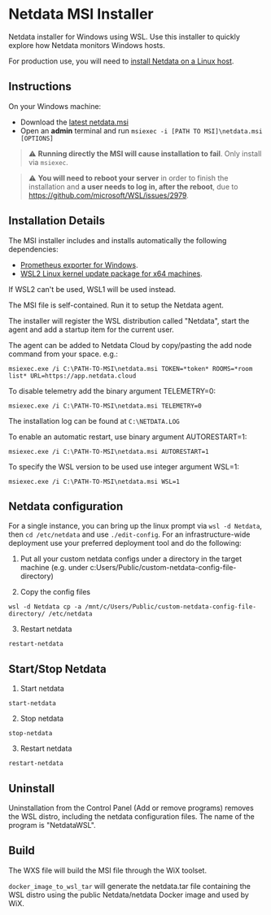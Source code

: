 # Netdata MSI Installer

Netdata installer for Windows using WSL. Use this installer to quickly explore how Netdata monitors Windows hosts. 

For production use, you will need to [install Netdata on a Linux host]([https://learn.netdata.cloud/docs/agent/collectors/go.d.plugin/modules/wmi#remote-data-collection](https://learn.netdata.cloud/docs/agent/collectors/go.d.plugin/modules/wmi#requirements)). 

## Instructions

On your Windows machine:

- Download the [latest netdata.msi](https://github.com/netdata/msi-installer/releases)
- Open an **admin** terminal and run `msiexec -i [PATH TO MSI]\netdata.msi [OPTIONS]` 

> :warning: **Running directly the MSI will cause installation to fail**. Only install via `msiexec`.

> :warning: **You will need to reboot your server** in order to finish the installation and **a user needs to log in, after the reboot**, due to https://github.com/microsoft/WSL/issues/2979.


## Installation Details

The MSI installer includes and installs automatically the following dependencies:
- [Prometheus exporter for Windows](https://github.com/prometheus-community/windows_exporter/releases).
- [WSL2 Linux kernel update package for x64 machines](https://wslstorestorage.blob.core.windows.net/wslblob/wsl_update_x64.msi).

If WSL2 can't be used, WSL1 will be used instead. 

The MSI file is self-contained. Run it to setup the Netdata agent. 

The installer will register the WSL distribution called "Netdata", start the agent and add a startup item for the current user.

The agent can be added to Netdata Cloud by copy/pasting the add node command from your space. e.g.:

```msiexec.exe /i C:\PATH-TO-MSI\netdata.msi TOKEN=*token* ROOMS=*room list* URL=https://app.netdata.cloud```

To disable telemetry add the binary argument TELEMETRY=0:

```msiexec.exe /i C:\PATH-TO-MSI\netdata.msi TELEMETRY=0```

The installation log can be found at `C:\NETDATA.LOG`

To enable an automatic restart, use binary argument AUTORESTART=1:

```msiexec.exe /i C:\PATH-TO-MSI\netdata.msi AUTORESTART=1```

To specify the WSL version to be used use integer argument WSL=1:

```msiexec.exe /i C:\PATH-TO-MSI\netdata.msi WSL=1```

## Netdata configuration

For a single instance, you can bring up the linux prompt via `wsl -d Netdata`, then `cd /etc/netdata` and use `./edit-config`. 
For an infrastructure-wide deployment use your preferred deployment tool and do the following:

1. Put all your custom netdata configs under a directory in the target machine (e.g. under c:Users/Public/custom-netdata-config-file-directory)

2. Copy the config files
```
wsl -d Netdata cp -a /mnt/c/Users/Public/custom-netdata-config-file-directory/ /etc/netdata
```
3. Restart netdata
```
restart-netdata
```

## Start/Stop Netdata

1. Start netdata
```
start-netdata
```
2. Stop netdata
```
stop-netdata
```

3. Restart netdata
```
restart-netdata
```

## Uninstall

Uninstallation from  the Control Panel (Add or remove programs) removes the WSL distro, including the netdata configuration files. The name of the program is "NetdataWSL".

## Build

The WXS file will build the MSI file through the WiX toolset.

`docker_image_to_wsl_tar` will generate the netdata.tar file containing the WSL distro using the public Netdata/netdata Docker image and used by WiX.


